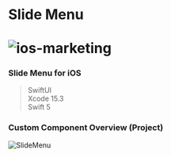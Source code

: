 # Slide Menu &emsp;&emsp;&emsp;&emsp;&emsp;&emsp;&emsp;&emsp;&emsp;&emsp;&emsp;&emsp;&emsp;&emsp;&emsp;&emsp;&emsp; ![ios-marketing](https://github.com/Omid774/News/assets/83581985/d4657de0-1873-4802-928c-153c17fb1a1a)

### Slide Menu for iOS
> SwiftUI <br>
> Xcode 15.3 <br>
> Swift 5 <br>

### Custom Component Overview (Project)
![SlideMenu](https://github.com/Omid774/News/assets/83581985/bcc92100-a37b-43b3-92f3-d004b6def327)